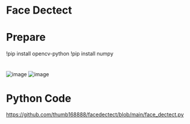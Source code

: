 # Face Dectect

# Prepare

  !pip install opencv-python
  !pip install numpy
  
# 

![image](https://github.com/thumb168888/facedectect/blob/main/facedectect.JPG)
![image](https://github.com/thumb168888/facedectect/blob/main/facedectect_numpy.JPG)


# Python Code
https://github.com/thumb168888/facedectect/blob/main/face_dectect.py

